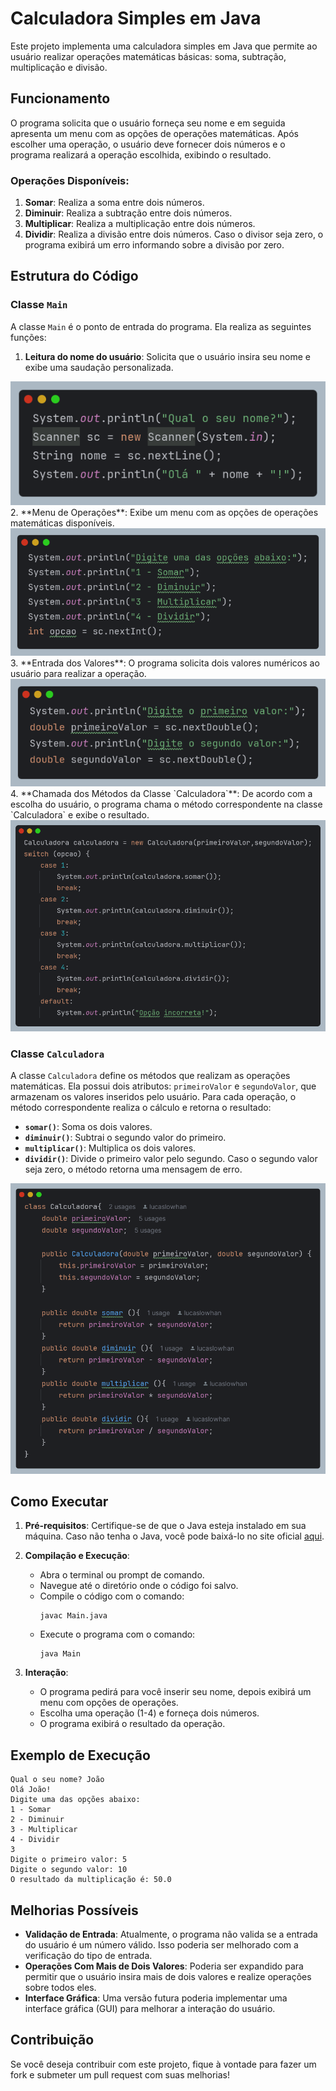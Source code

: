 # Calculadora Simples em Java

Este projeto implementa uma calculadora simples em Java que permite ao usuário realizar operações matemáticas básicas: soma, subtração, multiplicação e divisão.

## Funcionamento

O programa solicita que o usuário forneça seu nome e em seguida apresenta um menu com as opções de operações matemáticas. Após escolher uma operação, o usuário deve fornecer dois números e o programa realizará a operação escolhida, exibindo o resultado.

### Operações Disponíveis:

1. **Somar**: Realiza a soma entre dois números.
2. **Diminuir**: Realiza a subtração entre dois números.
3. **Multiplicar**: Realiza a multiplicação entre dois números.
4. **Dividir**: Realiza a divisão entre dois números. Caso o divisor seja zero, o programa exibirá um erro informando sobre a divisão por zero.

## Estrutura do Código

### Classe `Main`

A classe `Main` é o ponto de entrada do programa. Ela realiza as seguintes funções:

1. **Leitura do nome do usuário**: Solicita que o usuário insira seu nome e exibe uma saudação personalizada.
<img src="/assets/img/screenshot.png">
2. **Menu de Operações**: Exibe um menu com as opções de operações matemáticas disponíveis.
<img src="/assets/img/screenshot2.png">
3. **Entrada dos Valores**: O programa solicita dois valores numéricos ao usuário para realizar a operação.
<img src="/assets/img/screenshot3.png">
4. **Chamada dos Métodos da Classe `Calculadora`**: De acordo com a escolha do usuário, o programa chama o método correspondente na classe `Calculadora` e exibe o resultado.
<img src="/assets/img/screenshot4.png">

### Classe `Calculadora`

A classe `Calculadora` define os métodos que realizam as operações matemáticas. Ela possui dois atributos: `primeiroValor` e `segundoValor`, que armazenam os valores inseridos pelo usuário. Para cada operação, o método correspondente realiza o cálculo e retorna o resultado:

- **`somar()`**: Soma os dois valores.
- **`diminuir()`**: Subtrai o segundo valor do primeiro.
- **`multiplicar()`**: Multiplica os dois valores.
- **`dividir()`**: Divide o primeiro valor pelo segundo. Caso o segundo valor seja zero, o método retorna uma mensagem de erro.
<img src="/assets/img/screenshot5.png">

## Como Executar

1. **Pré-requisitos**: Certifique-se de que o Java esteja instalado em sua máquina. Caso não tenha o Java, você pode baixá-lo no site oficial [aqui](https://www.java.com/pt-BR/download/).

2. **Compilação e Execução**:
    - Abra o terminal ou prompt de comando.
    - Navegue até o diretório onde o código foi salvo.
    - Compile o código com o comando:
      ```
      javac Main.java
      ```
    - Execute o programa com o comando:
      ```
      java Main
      ```

3. **Interação**:
    - O programa pedirá para você inserir seu nome, depois exibirá um menu com opções de operações.
    - Escolha uma operação (1-4) e forneça dois números.
    - O programa exibirá o resultado da operação.

## Exemplo de Execução
```
Qual o seu nome? João 
Olá João! 
Digite uma das opções abaixo: 
1 - Somar 
2 - Diminuir 
3 - Multiplicar 
4 - Dividir 
3 
Digite o primeiro valor: 5 
Digite o segundo valor: 10 
O resultado da multiplicação é: 50.0
```


## Melhorias Possíveis

- **Validação de Entrada**: Atualmente, o programa não valida se a entrada do usuário é um número válido. Isso poderia ser melhorado com a verificação do tipo de entrada.
- **Operações Com Mais de Dois Valores**: Poderia ser expandido para permitir que o usuário insira mais de dois valores e realize operações sobre todos eles.
- **Interface Gráfica**: Uma versão futura poderia implementar uma interface gráfica (GUI) para melhorar a interação do usuário.

## Contribuição

Se você deseja contribuir com este projeto, fique à vontade para fazer um fork e submeter um pull request com suas melhorias!

